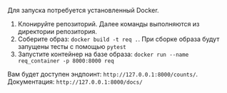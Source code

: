 Для запуска потребуется установленный Docker.

1. Клонируйте репозиторий.
Далее команды выполняются из директории репозитория.
2. Соберите образ: `docker build -t req .`. При сборке образа будут запущены тесты с помощью `pytest`
3. Запустите контейнер на базе образа: `docker run --name req_container -p 8000:8000 req`

Вам будет доступен эндпоинт: `http://127.0.0.1:8000/counts/`.
Документация: `http://127.0.0.1:8000/docs/`